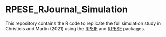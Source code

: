 # RPESE_RJournal_Simulation

This repository contains the R code to replicate the full simulation study in Christidis and Martin (2021) using the [RPEIF](https://cran.r-project.org/web/packages/RPEIF/index.html) and [RPESE](https://cran.r-project.org/web/packages/RPESE/index.html) packages.
